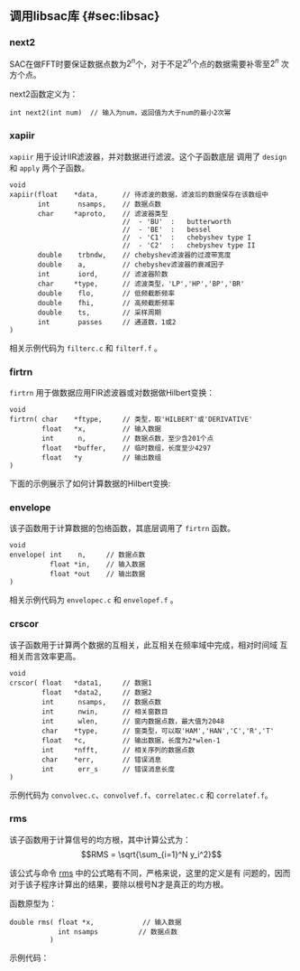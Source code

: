 ## 调用libsac库 {#sec:libsac}

### next2

SAC在做FFT时要保证数据点数为$2^n$个，对于不足$2^n$个点的数据需要补零至$2^n$
次方个点。

next2函数定义为：

``` {.c}
int next2(int num)  // 输入为num，返回值为大于num的最小2次幂
```

### xapiir

`xapiir` 用于设计IIR滤波器，并对数据进行滤波。这个子函数底层 调用了
`design` 和 `apply` 两个子函数。

``` {.c}
void
xapiir(float    *data,      // 待滤波的数据，滤波后的数据保存在该数组中
       int       nsamps,    // 数据点数
       char     *aproto,    // 滤波器类型
                            //  - 'BU'  :   butterworth
                            //  - 'BE'  :   bessel
                            //  - 'C1'  :   chebyshev type I
                            //  - 'C2'  :   chebyshev type II
       double    trbndw,    // chebyshev滤波器的过渡带宽度
       double    a,         // chebyshev滤波器的衰减因子
       int       iord,      // 滤波器阶数
       char     *type,      // 滤波类型，'LP','HP','BP','BR'
       double    flo,       // 低频截断频率
       double    fhi,       // 高频截断频率
       double    ts,        // 采样周期
       int       passes     // 通道数，1或2
)
```

相关示例代码为 `filterc.c` 和 `filterf.f` 。

### firtrn

`firtrn` 用于做数据应用FIR滤波器或对数据做Hilbert变换：

``` {.c}
void
firtrn( char    *ftype,     // 类型，取'HILBERT'或'DERIVATIVE'
        float   *x,         // 输入数据
        int      n,         // 数据点数，至少含201个点
        float   *buffer,    // 临时数组，长度至少4297
        float   *y          // 输出数组
)
```

下面的示例展示了如何计算数据的Hilbert变换:

### envelope

该子函数用于计算数据的包络函数，其底层调用了 `firtrn` 函数。

``` {.c}
void
envelope( int    n,     // 数据点数
          float *in,    // 输入数据
          float *out    // 输出数据
)
```

相关示例代码为 `envelopec.c` 和 `envelopef.f` 。

### crscor

该子函数用于计算两个数据的互相关，此互相关在频率域中完成，相对时间域
互相关而言效率更高。

``` {.c}
void
crscor( float   *data1,     // 数据1
        float   *data2,     // 数据2
        int      nsamps,    // 数据点数
        int      nwin,      // 相关窗数目
        int      wlen,      // 窗内数据点数，最大值为2048
        char    *type,      // 窗类型，可以取'HAM','HAN','C','R','T'
        float   *c,         // 输出数据，长度为2*wlen-1
        int     *nfft,      // 相关序列的数据点数
        char    *err,       // 错误消息
        int      err_s      // 错误消息长度
)
```

示例代码为 `convolvec.c`、`convolvef.f`、`correlatec.c` 和
`correlatef.f`。

### rms

该子函数用于计算信号的均方根，其中计算公式为：
$$RMS = \sqrt{\sum_{i=1}^N y_i^2}$$

该公式与命令 [rms](/commands/rms.html)
中的公式略有不同，严格来说，这里的定义是有
问题的，因而对于该子程序计算出的结果，要除以根号N才是真正的均方根。

函数原型为：

``` {.c}
double rms( float *x,            // 输入数据
            int nsamps          // 数据点数
          )
```

示例代码：

